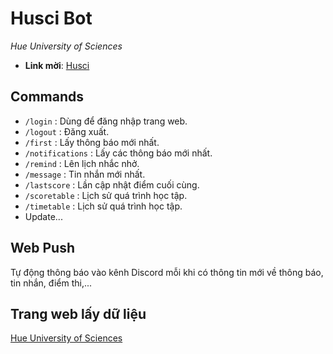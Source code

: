 # Husci Bot
*Hue University of Sciences*

- **Link mời**: [Husci](https://discord.com/oauth2/authorize?client_id=1316054955748229231&permissions=1126864127515648&integration_type=0&scope=bot)

## Commands

- `/login` : Dùng để đăng nhập trang web.
- `/logout` : Đăng xuất.
- `/first` : Lấy thông báo mới nhất.
- `/notifications` : Lấy các thông báo mới nhất.
- `/remind` : Lên lịch nhắc nhở.
- `/message` : Tin nhắn mới nhất.
- `/lastscore` : Lần cập nhật điểm cuối cùng.
- `/scoretable` : Lịch sử quá trình học tập.
- `/timetable` : Lịch sử quá trình học tập.
- Update...

## Web Push

Tự động thông báo vào kênh Discord mỗi khi có thông tin mới về thông báo, tin nhắn, điểm thi,...

## Trang web lấy dữ liệu

[Hue University of Sciences](https://student.husc.edu.vn)
